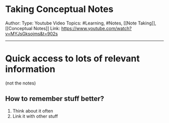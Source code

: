 # Taking Conceptual Notes
Author: 
Type: Youtube Video
Topics: #Learning, #Notes, [[Note Taking]], [[Conceptual Notes]]
Link: https://www.youtube.com/watch?v=MYJsGksojms&t=902s

---
# Quick access to lots of relevant information
(not the notes)
## How to remember stuff better?
1. Think about it often
2. Link it with other stuff
